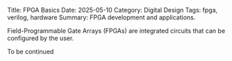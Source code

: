 Title: FPGA Basics
Date: 2025-05-10
Category: Digital Design
Tags: fpga, verilog, hardware
Summary: FPGA development and applications.
<!-- PELICAN_END_SUMMARY -->

Field-Programmable Gate Arrays (FPGAs) are integrated circuits that can be configured by the user.

To be continued
